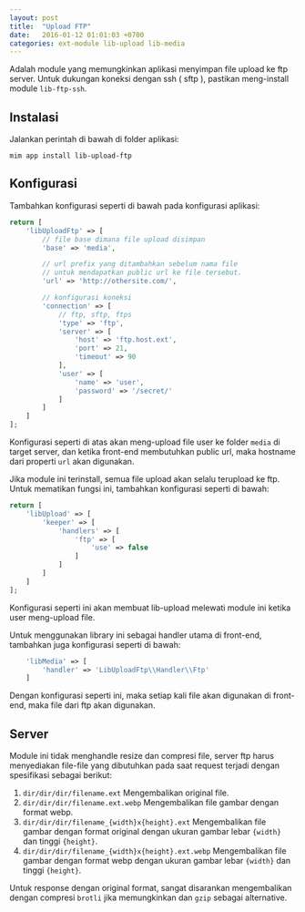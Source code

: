 ```yaml
---
layout: post
title:  "Upload FTP"
date:   2016-01-12 01:01:03 +0700
categories: ext-module lib-upload lib-media
---
```


Adalah module yang memungkinkan aplikasi menyimpan file upload ke ftp server.
Untuk dukungan koneksi dengan ssh ( sftp ), pastikan meng-install module
`lib-ftp-ssh`.

## Instalasi

Jalankan perintah di bawah di folder aplikasi:

```
mim app install lib-upload-ftp
```

## Konfigurasi

Tambahkan konfigurasi seperti di bawah pada konfigurasi aplikasi:

```php
return [
    'libUploadFtp' => [
        // file base dimana file upload disimpan
        'base' => 'media',

        // url prefix yang ditambahkan sebelum nama file
        // untuk mendapatkan public url ke file tersebut.
        'url' => 'http://othersite.com/',

        // konfigurasi koneksi
        'connection' => [
            // ftp, sftp, ftps
            'type' => 'ftp',
            'server' => [
                'host' => 'ftp.host.ext',
                'port' => 21,
                'timeout' => 90
            ],
            'user' => [
                'name' => 'user',
                'password' => '/secret/'
            ]
        ]
    ]
];
```

Konfigurasi seperti di atas akan meng-upload file user ke folder `media` di target server,
dan ketika front-end membutuhkan public url, maka hostname dari properti `url` akan digunakan.

Jika module ini terinstall, semua file upload akan selalu terupload ke ftp. Untuk mematikan fungsi
ini, tambahkan konfigurasi seperti di bawah:

```php
return [
    'libUpload' => [
        'keeper' => [
            'handlers' => [
                'ftp' => [
                    'use' => false
                ]
            ]
        ]
    ]
];
```

Konfigurasi seperti ini akan membuat lib-upload melewati module ini ketika user meng-upload file.

Untuk menggunakan library ini sebagai handler utama di front-end, tambahkan juga konfigurasi seperti
di bawah:

```php
    'libMedia' => [
        'handler' => 'LibUploadFtp\\Handler\\Ftp'
    ]
```

Dengan konfigurasi seperti ini, maka setiap kali file akan digunakan di front-end, maka file dari ftp
akan digunakan.

## Server

Module ini tidak menghandle resize dan compresi file, server ftp harus menyediakan file-file yang
dibutuhkan pada saat request terjadi dengan spesifikasi sebagai berikut:

1. `dir/dir/dir/filename.ext` Mengembalikan original file.
1. `dir/dir/dir/filename.ext.webp` Mengembalikan file gambar dengan format webp.
1. `dir/dir/dir/filename_{width}x{height}.ext` Mengembalikan file gambar dengan format original
dengan ukuran gambar lebar `{width}` dan tinggi `{height}`.
1. `dir/dir/dir/filename_{width}x{height}.ext.webp` Mengembalikan file gambar dengan format webp
dengan ukuran gambar lebar `{width}` dan tinggi `{height}`.

Untuk response dengan original format, sangat disarankan mengembalikan dengan compresi `brotli` jika
memungkinkan dan `gzip` sebagai alternative.
